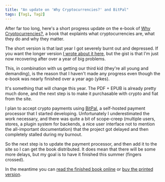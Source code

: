 ```yaml
---
title: "An update on 'Why Cryptocurrencies?' and BitPal"
tags: [Tag1, Tag2]
---
```


After far too long, here's a short progress update on the e-book of [Why Cryptocurrencies?][book], a book that explaints what cryptocurrencies are, what they do and why they matter.

The short version is that last year I got severely burnt out and depressed.
If you want the longer version [I wrote about it here][post], but the gist is that I'm just now recovering after over a year of big problems.

This, in combination with us getting our third kid (they're all young and demanding), is the reason that I haven't made any progress even though the e-book was nearly finished over a year ago (yikes).

It's something that will change this year. The PDF + EPUB is already pretty much done, and the next step is to make it purchasable with crypto and fiat from the site.

I plan to accept crypto payments using [BitPal][], a self-hosted payment processor that I started developing.
Unfortunately I underestimated the work necessary, and there was quite a bit of scope-creep (multiple users, stores, a plugin system for backends, a nice user interface not to mention the all-important documentation) that the project got delayed and then completely stalled during my burnout.

So the next step is to update the payment processor, and then add it to the site so I can get the book distributed. It does mean that there will be some more delays, but my goal is to have it finished this summer (fingers crossed).

In the meantime you can [read the finished book online][online] or [buy the printed version][print].

[online]: https://whycryptocurrencies.com/toc.html
[print]: https://whycryptocurrencies.com/#print
[BitPal]: https://github.com/bitpal/bitpal
[book]: https://whycryptocurrencies.com/
[post]: https://www.jonashietala.se/blog/2023/03/14/battling_burnout/
